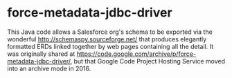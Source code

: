 # force-metadata-jdbc-driver

This Java code allows a Salesforce org's schema to be exported via the wonderful http://schemaspy.sourceforge.net/ that produces elegantly formatted ERDs linked together by web pages containing all the detail. It was originally shared at https://code.google.com/archive/p/force-metadata-jdbc-driver/, but that Google Code Project Hosting Service moved into an archive mode in 2016.
